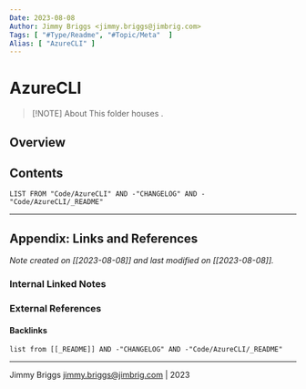 ```yaml
---
Date: 2023-08-08
Author: Jimmy Briggs <jimmy.briggs@jimbrig.com>
Tags: [ "#Type/Readme", "#Topic/Meta"  ]
Alias: [ "AzureCLI" ]
---
```


# AzureCLI

> [!NOTE] About
> This folder houses .

## Overview

## Contents

```dataview
LIST FROM "Code/AzureCLI" AND -"CHANGELOG" AND -"Code/AzureCLI/_README"
```

***

## Appendix: Links and References

*Note created on [[2023-08-08]] and last modified on [[2023-08-08]].*

### Internal Linked Notes

### External References

#### Backlinks

```dataview
list from [[_README]] AND -"CHANGELOG" AND -"Code/AzureCLI/_README"
```


***

Jimmy Briggs <jimmy.briggs@jimbrig.com> | 2023

